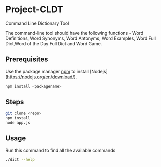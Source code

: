 # Project-CLDT
Command Line Dictionary Tool

The command-line tool should have the following functions - 
Word Definitions, Word Synonyms, Word Antonyms, Word Examples, Word Full Dict,Word of the Day Full Dict and Word Game.

## Prerequisites
Use the package manager [npm](https://www.npmjs.com/) to install [Nodejs] (https://nodejs.org/en/download/).

```bash
npm install <packagename>
```
## Steps
```bash
git clone <repo>
npm install
node app.js
```

## Usage
Run this command to find all the available commands
```bash
./dict --help
```

